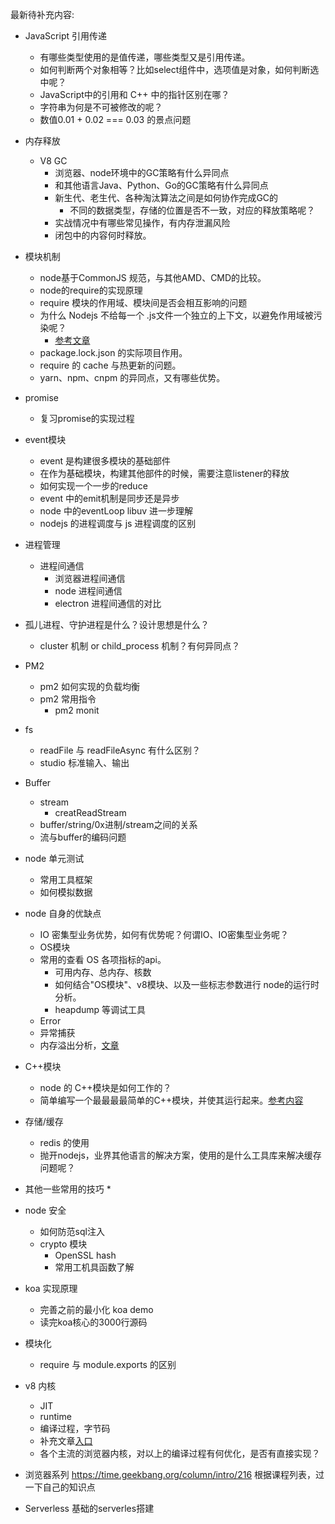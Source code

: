 最新待补充内容:

* JavaScript 引用传递
   * 有哪些类型使用的是值传递，哪些类型又是引用传递。
   * 如何判断两个对象相等？比如select组件中，选项值是对象，如何判断选中呢？
   * JavaScript中的引用和 C++ 中的指针区别在哪？
   * 字符串为何是不可被修改的呢？
   * 数值0.01 + 0.02 === 0.03 的景点问题


* 内存释放
   * V8 GC
      * 浏览器、node环境中的GC策略有什么异同点
      * 和其他语言Java、Python、Go的GC策略有什么异同点
      * 新生代、老生代、各种淘汰算法之间是如何协作完成GC的
         * 不同的数据类型，存储的位置是否不一致，对应的释放策略呢？
      * 实战情况中有哪些常见操作，有内存泄漏风险
      * 闭包中的内容何时释放。
      
 * 模块机制
    * node基于CommonJS 规范，与其他AMD、CMD的比较。
    * node的require的实现原理
    * require 模块的作用域、模块间是否会相互影响的问题
    * 为什么 Nodejs 不给每一个 .js文件一个独立的上下文，以避免作用域被污染呢？
       * [参考文章](https://www.zhihu.com/question/57375179/answer/152633354)
    * package.lock.json 的实际项目作用。
    * require 的 cache 与热更新的问题。
    * yarn、npm、cnpm 的异同点，又有哪些优势。
    
 * promise
    * 复习promise的实现过程
    
 * event模块
   * event 是构建很多模块的基础部件
   * 在作为基础模块，构建其他部件的时候，需要注意listener的释放
   * 如何实现一个一步的reduce
   * event 中的emit机制是同步还是异步  
   * node 中的eventLoop libuv 进一步理解
   * nodejs 的进程调度与 js 进程调度的区别
  
 * 进程管理
   * 进程间通信
     * 浏览器进程间通信
     * node 进程间通信
     * electron 进程间通信的对比  
  * 孤儿进程、守护进程是什么？设计思想是什么？
     * cluster 机制 or child_process 机制？有何异同点？
   * PM2 
     * pm2 如何实现的负载均衡
     * pm2 常用指令
       * pm2 monit
       
* fs 
  * readFile 与 readFileAsync 有什么区别？
  * studio 标准输入、输出      
       
* Buffer
  * stream
    * creatReadStream
  * buffer/string/0x进制/stream之间的关系
  * 流与buffer的编码问题
      
* node 单元测试
   * 常用工具框架
   * 如何模拟数据
     
* node 自身的优缺点
   * IO 密集型业务优势，如何有优势呢？何谓IO、IO密集型业务呢？
   * OS模块
   * 常用的查看 OS 各项指标的api。
      * 可用内存、总内存、核数
      * 如何结合"OS模块"、v8模块、以及一些标志参数进行 node的运行时分析。
      * heapdump 等调试工具 
   * Error
   * 异常捕获
   * 内存溢出分析，[文章](https://zhuanlan.zhihu.com/p/25736931?group_id=825001468703674368)
   
* C++模块
   * node 的 C++模块是如何工作的？
   * 简单编写一个最最最最简单的C++模块，并使其运行起来。[参考内容](https://github.com/nodejs/node-addon-examples)
   
   
* 存储/缓存
   * redis 的使用
   * 抛开nodejs，业界其他语言的解决方案，使用的是什么工具库来解决缓存问题呢？
   
   
* 其他一些常用的技巧
  * 

* node 安全
   * 如何防范sql注入
   * crypto 模块
     * OpenSSL hash
     * 常用工机具函数了解
     
* koa 实现原理
   * 完善之前的最小化 koa demo
   * 读完koa核心的3000行源码
   
* 模块化
   * require 与 module.exports 的区别
   
* v8 内核
  * JIT
  * runtime
  * 编译过程，字节码
  * 补充文章[入口](/src/node/core/v8/v8.md)
  * 各个主流的浏览器内核，对以上的编译过程有何优化，是否有直接实现？
  
  
 * 浏览器系列
  https://time.geekbang.org/column/intro/216
  根据课程列表，过一下自己的知识点
  
  * Serverless
  基础的serverles搭建
